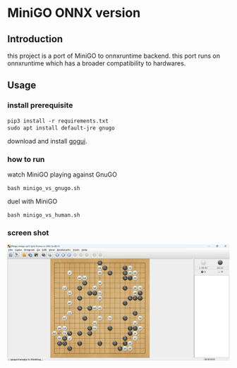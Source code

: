 # MiniGO ONNX version

## Introduction

this project is a port of MiniGO to onnxruntime backend. this port runs on onnxruntime which has a broader compatibility to hardwares.

## Usage

### install prerequisite

```shell
pip3 install -r requirements.txt
sudo apt install default-jre gnugo
```

download and install [gogui](https://sourceforge.net/projects/gogui/).

### how to run

watch MiniGO playing against GnuGO

```shell
bash minigo_vs_gnugo.sh
```

duel with MiniGO

```shell
bash minigo_vs_human.sh
```

### screen shot

<p align="center">
  <img src="pics/minigo_vs_gnugo.png" alt="minigo (white) vs gnugo (black)" />
</p>
